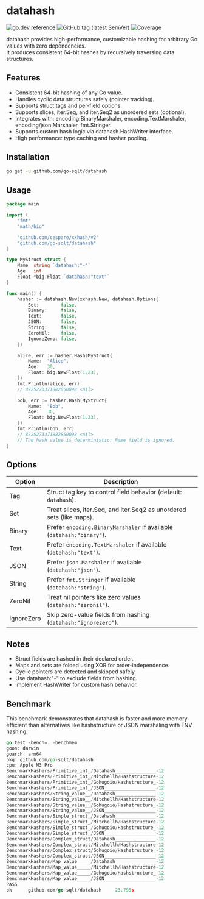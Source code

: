 # datahash

[![go.dev reference](https://img.shields.io/badge/go.dev-reference-007d9c?logo=go&logoColor=white)](https://pkg.go.dev/github.com/go-sqlt/datahash)
[![GitHub tag (latest SemVer)](https://img.shields.io/github/tag/go-sqlt/datahash.svg?style=social)](https://github.com/go-sqlt/datahash/tags)
[![Coverage](https://img.shields.io/badge/Coverage-77.1%25-brightgreen)](https://github.com/go-sqlt/datahash/actions)

datahash provides high-performance, customizable hashing for arbitrary Go values with zero dependencies.  
It produces consistent 64-bit hashes by recursively traversing data structures.

## Features

- Consistent 64-bit hashing of any Go value.
- Handles cyclic data structures safely (pointer tracking).
- Supports struct tags and per-field options.
- Supports slices, iter.Seq, and iter.Seq2 as unordered sets (optional).
- Integrates with: encoding.BinaryMarshaler, encoding.TextMarshaler, encoding/json.Marshaler, fmt.Stringer.
- Supports custom hash logic via datahash.HashWriter interface.
- High performance: type caching and hasher pooling.

## Installation

```bash
go get -u github.com/go-sqlt/datahash
```

## Usage

```go
package main

import (
    "fmt"
    "math/big"

    "github.com/cespare/xxhash/v2"
    "github.com/go-sqlt/datahash"
)

type MyStruct struct {
    Name  string `datahash:"-"`
    Age   int
    Float *big.Float `datahash:"text"`
}

func main() {
    hasher := datahash.New(xxhash.New, datahash.Options{
        Set:        false,
        Binary:     false,
        Text:       false,
        JSON:       false,
        String:     false,
        ZeroNil:    false,
        IgnoreZero: false,
    })

    alice, err := hasher.Hash(MyStruct{
        Name:  "Alice",
        Age:   30,
        Float: big.NewFloat(1.23),
    })
    fmt.Println(alice, err)
    // 8725273371882850098 <nil>

    bob, err := hasher.Hash(MyStruct{
        Name:  "Bob",
        Age:   30,
        Float: big.NewFloat(1.23),
    })
    fmt.Println(bob, err)
    // 8725273371882850098 <nil>
    // The hash value is deterministic: Name field is ignored.
}
```

## Options

| Option     | Description |
|------------|-------------|
| Tag        | Struct tag key to control field behavior (default: `datahash`). |
| Set        | Treat slices, iter.Seq, and iter.Seq2 as unordered sets (like maps). |
| Binary     | Prefer `encoding.BinaryMarshaler` if available (`datahash:"binary"`). |
| Text       | Prefer `encoding.TextMarshaler` if available (`datahash:"text"`). |
| JSON       | Prefer `json.Marshaler` if available (`datahash:"json"`). |
| String     | Prefer `fmt.Stringer` if available (`datahash:"string"`). |
| ZeroNil    | Treat nil pointers like zero values (`datahash:"zeronil"`). |
| IgnoreZero | Skip zero-value fields from hashing (`datahash:"ignorezero"`). |

## Notes

- Struct fields are hashed in their declared order.
- Maps and sets are folded using XOR for order-independence.
- Cyclic pointers are detected and skipped safely.
- Use datahash:"-" to exclude fields from hashing.
- Implement HashWriter for custom hash behavior.

## Benchmark

This benchmark demonstrates that datahash is faster and more memory-efficient than 
alternatives like hashstructure or JSON marshaling with FNV hashing.

```go
go test -bench=. -benchmem                                         
goos: darwin
goarch: arm64
pkg: github.com/go-sqlt/datahash
cpu: Apple M3 Pro
BenchmarkHashers/Primitive_int_/Datahash_______________-12              38182410                29.30 ns/op            0 B/op          0 allocs/op
BenchmarkHashers/Primitive_int_/Mitchellh/Hashstructure-12              28845574                41.79 ns/op           24 B/op          3 allocs/op
BenchmarkHashers/Primitive_int_/Gohugoio/Hashstructure_-12              39140218                30.58 ns/op           16 B/op          2 allocs/op
BenchmarkHashers/Primitive_int_/JSON___________________-12              19650801                61.87 ns/op           24 B/op          2 allocs/op
BenchmarkHashers/String_value__/Datahash_______________-12              41107209                29.63 ns/op            0 B/op          0 allocs/op
BenchmarkHashers/String_value__/Mitchellh/Hashstructure-12              35961655                33.42 ns/op           24 B/op          2 allocs/op
BenchmarkHashers/String_value__/Gohugoio/Hashstructure_-12              36882174                30.76 ns/op           24 B/op          2 allocs/op
BenchmarkHashers/String_value__/JSON___________________-12              17677398                67.79 ns/op           24 B/op          2 allocs/op
BenchmarkHashers/Simple_struct_/Datahash_______________-12              17385403                67.29 ns/op            0 B/op          0 allocs/op
BenchmarkHashers/Simple_struct_/Mitchellh/Hashstructure-12               3100363               384.9 ns/op           248 B/op         17 allocs/op
BenchmarkHashers/Simple_struct_/Gohugoio/Hashstructure_-12               3050971               395.6 ns/op           248 B/op         17 allocs/op
BenchmarkHashers/Simple_struct_/JSON___________________-12              11511278               102.9 ns/op            40 B/op          2 allocs/op
BenchmarkHashers/Complex_struct/Datahash_______________-12               1887534               635.5 ns/op           176 B/op          5 allocs/op
BenchmarkHashers/Complex_struct/Mitchellh/Hashstructure-12                489852              2362 ns/op            1480 B/op         92 allocs/op
BenchmarkHashers/Complex_struct/Gohugoio/Hashstructure_-12                466946              2411 ns/op            1416 B/op         90 allocs/op
BenchmarkHashers/Complex_struct/JSON___________________-12                998325              1126 ns/op             496 B/op          8 allocs/op
BenchmarkHashers/Map_value_____/Datahash_______________-12               2944309               404.8 ns/op           176 B/op          7 allocs/op
BenchmarkHashers/Map_value_____/Mitchellh/Hashstructure-12               1967696               611.4 ns/op           352 B/op         29 allocs/op
BenchmarkHashers/Map_value_____/Gohugoio/Hashstructure_-12               2128098               563.3 ns/op           208 B/op         24 allocs/op
BenchmarkHashers/Map_value_____/JSON___________________-12               3183300               374.8 ns/op           280 B/op          9 allocs/op
PASS
ok      github.com/go-sqlt/datahash     23.795s
```
